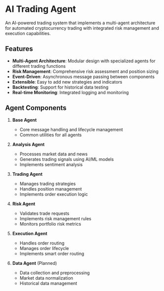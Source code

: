 # AI Trading Agent

An AI-powered trading system that implements a multi-agent architecture for automated cryptocurrency trading with integrated risk management and execution capabilities.

## Features

- **Multi-Agent Architecture**: Modular design with specialized agents for different trading functions
- **Risk Management**: Comprehensive risk assessment and position sizing
- **Event-Driven**: Asynchronous message passing between components
- **Extensible**: Easy to add new strategies and indicators
- **Backtesting**: Support for historical data testing
- **Real-time Monitoring**: Integrated logging and monitoring

## Agent Components

1. **Base Agent**
   - Core message handling and lifecycle management
   - Common utilities for all agents

2. **Analysis Agent**
   - Processes market data and news
   - Generates trading signals using AI/ML models
   - Implements sentiment analysis

3. **Trading Agent**
   - Manages trading strategies
   - Handles position management
   - Implements order execution logic

4. **Risk Agent**
   - Validates trade requests
   - Implements risk management rules
   - Monitors portfolio risk metrics

5. **Execution Agent**
   - Handles order routing
   - Manages order lifecycle
   - Implements smart order routing

6. **Data Agent** (Planned)
   - Data collection and preprocessing
   - Market data normalization
   - Historical data management

